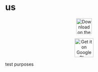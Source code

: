 # us

<p align="center">
  <a href="https://agrd.io/github_ios_vpn">
    <img src="https://toolbox.marketingtools.apple.com/api/v2/badges/download-on-the-app-store/black/en-us" alt="Download on the App Store" height="50" />
  </a>
</p>

<p align="center">
  <a href="https://agrd.io/github_android_vpn">
    <img src="https://play.google.com/intl/en_us/badges/images/generic/en-play-badge.png" alt="Get it on Google Play" height="60" />
  </a>
</p>





test purposes
